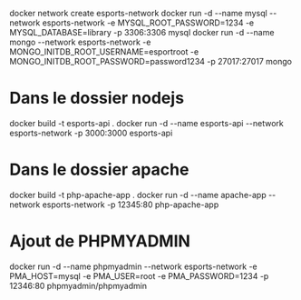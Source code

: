 docker network create esports-network
docker run -d --name mysql --network esports-network -e MYSQL_ROOT_PASSWORD=1234 -e MYSQL_DATABASE=library -p 3306:3306 mysql
docker run -d --name mongo --network esports-network -e MONGO_INITDB_ROOT_USERNAME=esportroot -e MONGO_INITDB_ROOT_PASSWORD=password1234 -p 27017:27017 mongo


# Dans le dossier nodejs

docker build -t esports-api .
docker run -d --name esports-api --network esports-network -p 3000:3000 esports-api

# Dans le dossier apache
docker build -t php-apache-app .
docker run -d --name apache-app --network esports-network -p 12345:80 php-apache-app


# Ajout de PHPMYADMIN

docker run -d --name phpmyadmin --network esports-network -e PMA_HOST=mysql -e PMA_USER=root -e PMA_PASSWORD=1234 -p 12346:80 phpmyadmin/phpmyadmin
